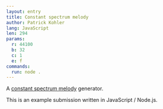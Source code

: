 ```yaml
---
layout: entry
title: Constant spectrum melody
author: Patrick Kohler
lang: JavaScript
len: 294
params:
  r: 44100
  b: 32
  c: 1
  e: f
commands:
  run: node .
---
```


A [constant spectrum melody](https://en.wikipedia.org/wiki/Constant_spectrum_melody) generator.

This is an example submission written in JavaScript / Node.js.
